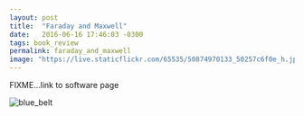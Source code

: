 ```yaml
---
layout: post
title:  "Faraday and Maxwell"
date:   2016-06-16 17:46:03 -0300
tags: book_review
permalink: faraday_and_maxwell
image: "https://live.staticflickr.com/65535/50874970133_50257c6f0e_h.jpg"
---
```


FIXME...link to software page

<div class="col my-auto pb-3">
   <img class="img-fluid rounded mx-auto d-block" src="https://live.staticflickr.com/65535/50874970133_50257c6f0e_h.jpg" alt='blue_belt'>
</div>
